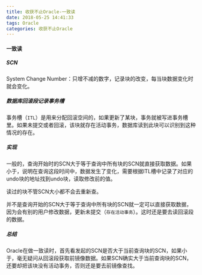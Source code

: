 ```yaml
---
title: 收获不止Oracle-一致读
date: 2018-05-25 14:41:33
tags: Oracle
categories: 收获不止Oracle
---
```


#### 一致读
##### SCN
System Change Number：只增不减的数字，记录块的改变，每当块数据变化时就会变化。
##### 数据库回滚段记录事务槽
事务槽（`ITL`）是用来分配回滚空间的，如果更新了某块，事务就被写进事务槽里。如果未提交或者回滚，该块就存在活动事务，数据库读到此块可以识别到这种情况的存在。

##### 实现
一般的，查询开始时的SCN大于等于查询中所有块的SCN就直接获取数据。如果小于，说明在查询这段时间中，数据发生了变化，需要根据ITL槽中记录了对应的undo块的地址找到undo块，读取修改前的值。

读过的块不管SCN大小都不会去重新查。

并不是查询开始的SCN大于等于查询中所有块的SCN就一定可以直接获取数据，因为会有别的用户修改数据，更新未提交（`存在活动事务`）。这时还是要去读回滚段的数据。

##### 总结
Oracle在做一致读时，首先看发起的SCN是否大于当前查询块的SCN，如果小于，毫无疑问从回滚段获取前镜像数据。如果SCN确实大于当前查询块的SCN，还要却把该块没有活动事务，否则还是要去前镜像查找。